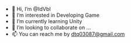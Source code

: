 - 👋 Hi, I’m @IdVbI
- 👀 I’m interested in Developing Game
- 🌱 I’m currently learning Unity
- 💞️ I’m looking to collaborate on ...
- 📫 You can reach me by dtq03087@gmail.com

<!---
IdVbI/IdVbI is a ✨ special ✨ repository because its `README.md` (this file) appears on your GitHub profile.
You can click the Preview link to take a look at your changes.
--->
